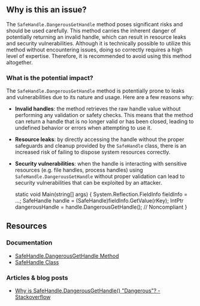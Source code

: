 ## Why is this an issue?
 
The `SafeHandle.DangerousGetHandle` method poses significant risks and should be used carefully. This method carries the inherent danger of potentially returning an invalid handle, which can result in resource leaks and security vulnerabilities. Although it is technically possible to utilize this method without encountering issues, doing so correctly requires a high level of expertise. Therefore, it is recommended to avoid using this method altogether.
 
### What is the potential impact?
 
The `SafeHandle.DangerousGetHandle` method is potentially prone to leaks and vulnerabilities due to its nature and usage. Here are a few reasons why:
 
- **Invalid handles**: the method retrieves the raw handle value without performing any validation or safety checks. This means that
  the method can return a handle that is no longer valid or has been closed, leading to undefined behavior or errors when attempting to use it.
- **Resource leaks**: by directly accessing the handle without the proper safeguards and cleanup provided by the
  `SafeHandle` class, there is an increased risk of failing to dispose system resources correctly.
- **Security vulnerabilities**: when the handle is interacting with sensitive resources (e.g. file handles, process handles) using
  `SafeHandle.DangerousGetHandle` without proper validation can lead to security vulnerabilities that can be exploited by an attacker.

    static void Main(string[] args)
    {
        System.Reflection.FieldInfo fieldInfo = ...;
        SafeHandle handle = (SafeHandle)fieldInfo.GetValue(rKey);
        IntPtr dangerousHandle = handle.DangerousGetHandle(); // Noncompliant
    }

## Resources
 
### Documentation

- [SafeHandle.DangerousGetHandle
  Method](https://learn.microsoft.com/en-us/dotnet/api/system.runtime.interopservices.safehandle.dangerousgethandle)
- [SafeHandle Class](https://learn.microsoft.com/en-us/dotnet/api/system.runtime.interopservices.safehandle)

### Articles & blog posts

- [Why is SafeHandle.DangerousGetHandle()
  "Dangerous"? - Stackoverflow](https://stackoverflow.com/questions/8396923/why-is-safehandle-dangerousgethandle-dangerous)